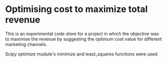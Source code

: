 # Optimising cost to maximize total revenue

This is an experimental code store for a project in which the objective was to maximise the revenue by suggesting the optimum cost value for different marketing channels.

Scipy optimize mudule's minimize and least_squares functions were used

